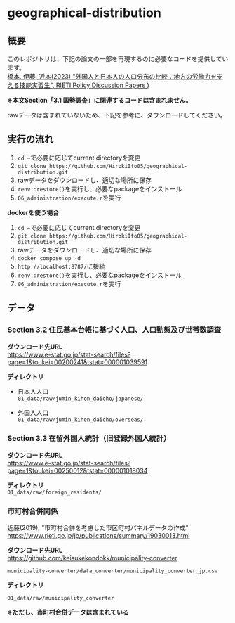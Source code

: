 # geographical-distribution

## 概要
このレポジトリは、下記の論文の一部を再現するのに必要なコードを提供しています。<br>[橋本, 伊藤, 近本(2023) "外国人と日本人の人口分布の比較：地方の労働力を支える技能実習生", RIETI Policy Discussion Papers )](https://www.rieti.go.jp/jp/publications/summary/23080007.html)

**※本文Section「3.1 国勢調査」に関連するコードは含まれません。**

rawデータは含まれていないため、下記を参考に、ダウンロードしてください。


## 実行の流れ
1. `cd ~`で必要に応じてcurrent directoryを変更
2. `git clone https://github.com/HirokiIto05/geographical-distribution.git`
3. rawデータをダウンロードし、適切な場所に保存
4. `renv::restore()`を実行し、必要なpackageをインストール
5. `06_administration/execute.r`を実行

**dockerを使う場合**
1. `cd ~`で必要に応じてcurrent directoryを変更
2. `git clone https://github.com/HirokiIto05/geographical-distribution.git`
3. rawデータをダウンロードし、適切な場所に保存
4. `docker compose up -d`
5. `http://localhost:8787/`に接続
6. `renv::restore()`を実行し、必要なpackageをインストール
7. `06_administration/execute.r`を実行


## データ

### Section 3.2 住民基本台帳に基づく人口、人口動態及び世帯数調査

**ダウンロード先URL**<br>
https://www.e-stat.go.jp/stat-search/files?page=1&toukei=00200241&tstat=000001039591<br>

**ディレクトリ**<br>
- 日本人人口<br>
`01_data/raw/jumin_kihon_daicho/japanese/`

- 外国人人口<br>
`01_data/raw/jumin_kihon_daicho/overseas/`


### Section 3.3 在留外国人統計（旧登録外国人統計）

**ダウンロード先URL**<br>
https://www.e-stat.go.jp/stat-search/files?page=1&toukei=00250012&tstat=000001018034<br>

**ディレクトリ**<br>
`01_data/raw/foreign_residents/`


### 市町村合併関係
近藤(2019), "市町村合併を考慮した市区町村パネルデータの作成"<br>
https://www.rieti.go.jp/jp/publications/summary/19030013.html<br>

**ダウンロード先URL**<br>
https://github.com/keisukekondokk/municipality-converter<br>

`municipality-converter/data_converter/municipality_converter_jp.csv`<br>


**ディレクトリ**<br>

`01_data/raw/municipality_converter`<br>

**※ただし、市町村合併データは含まれている**<br>

